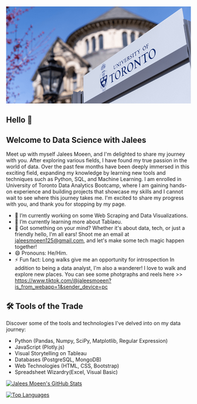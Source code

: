 

![University of Toronto](images/UofT.jpg)

## Hello 👋

## Welcome to Data Science with Jalees

Meet up with myself Jalees Moeen, and I'm delighted to share my journey with you. After exploring various fields, I have found my true passion in the world of data. Over the past few months have been deeply immersed in this exciting field, expanding my knowledge by learning new tools and techniques such as Python, SQL, and Machine Learning. I am enrolled in University of Toronto Data Analytics Bootcamp, where I am  gaining hands-on experience and building projects that showcase my skills and I cannot wait to see where this journey takes me. I'm excited to share my progress with you, and thank you for stopping by my page.


- 🔭 I’m currently working on some Web Scraping and Data Visualizations.
- 🌱 I’m currently learning more about Tablaeu.
- 🌟 Got something on your mind? Whether it's about data, tech, or just a friendly hello, I'm all ears! Shoot me an email at jaleesmoeen125@gmail.com, and let's make some tech magic happen together! 
- 😄 Pronouns: He/Him.
- ⚡ Fun fact: Long walks give me an opportunity for introspection In addition to being a data analyst, I'm also a wanderer! I love to walk and explore new places. You can see some photgraphs and reels here >> https://www.tiktok.com/@jaleesmoeen?is_from_webapp=1&sender_device=pc



## 🛠️ Tools of the Trade

Discover some of the tools and technologies I've delved into on my data journey:

- Python (Pandas, Numpy, SciPy, Matplotlib, Regular Expression)
- JavaScript (Plotly.js)
- Visual Storytelling on Tableau
- Databases (PostgreSQL, MongoDB)
- Web Technologies (HTML, CSS, Bootstrap)
- Spreadsheet Wizardry(Excel, Visual Basic)


[![Jalees Moeen's GitHub Stats](https://github-readme-stats.vercel.app/api?username=JaleesMoeen)](https://github.com/JaleesMoeen)

[![Top Languages](https://github-readme-stats.vercel.app/api/top-langs/?username=JaleesMoeen&layout=compact)](https://github.com/JaleesMoeen)
